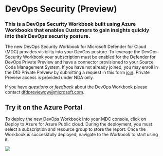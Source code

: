 # DevOps Security (Preview) 

### This is a DevOps Security Workbook built using Azure Workbooks that enables Customers to gain insights quickly into their DevOps security posture.

The new DevOps Security Workbook for Microsoft Defender for Cloud (MDC) provides visibility into your DevOps posture.  To leverage the DevOps Security Workbook your subscription must be enabled for the Defender for DevOps Private Preview and have a connector provisioned to your Source Code Management System. If you have not already joined, you may enroll in the DfD Private Preview by submitting a request in this form [join](https://forms.office.com/pages/responsepage.aspx?id=v4j5cvGGr0GRqy180BHbRwFsTGovk4lDkDAd1_XKttpUNURQOFdGV0RKMkdLQzExNE5WRjJXMEFEWi4u). Private Preview access is provided under NDA only. 

If you have *questions* or *feedback* about the DevOps Workbook please contact dfdpreviewgw@microsoft.com. 

## Try it on the Azure Portal
To deploy the new DevOps Workbook into your MDC console, click on Deploy to Azure for Azure Public cloud. During the deployment, you must select a subscription and resource group to store the report. Once the Workbook is successfully deployed, navigate to the Workbook to start using it.

<a href="https://portal.azure.com/#create/Microsoft.Template/uri/https%3A%2F%2Fraw.githubusercontent.com%2FAzure%2FMicrosoft-Defender-for-Cloud%2Fpreview%2FWorkbooks%2FDevOps%20Security%28Preview%29%2Fdeploy.json" target="_blank"><img src="https://aka.ms/deploytoazurebutton"/></a>